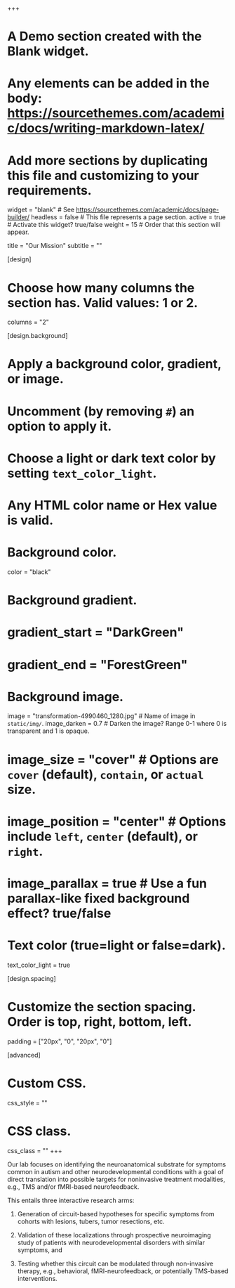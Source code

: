 +++
# A Demo section created with the Blank widget.
# Any elements can be added in the body: https://sourcethemes.com/academic/docs/writing-markdown-latex/
# Add more sections by duplicating this file and customizing to your requirements.

widget = "blank"  # See https://sourcethemes.com/academic/docs/page-builder/
headless = false  # This file represents a page section.
active = true  # Activate this widget? true/false
weight = 15  # Order that this section will appear.

title = "Our Mission"
subtitle = ""

[design]
  # Choose how many columns the section has. Valid values: 1 or 2.
  columns = "2"

[design.background]
  # Apply a background color, gradient, or image.
  #   Uncomment (by removing `#`) an option to apply it.
  #   Choose a light or dark text color by setting `text_color_light`.
  #   Any HTML color name or Hex value is valid.

  # Background color.
   color = "black"
  
  # Background gradient.
  # gradient_start = "DarkGreen"
  # gradient_end = "ForestGreen"
  
  # Background image.
  image = "transformation-4990460_1280.jpg"  # Name of image in `static/img/`.
  image_darken = 0.7  # Darken the image? Range 0-1 where 0 is transparent and 1 is opaque.
  # image_size = "cover"  #  Options are `cover` (default), `contain`, or `actual` size.
  # image_position = "center"  # Options include `left`, `center` (default), or `right`.
  # image_parallax = true  # Use a fun parallax-like fixed background effect? true/false
  
  # Text color (true=light or false=dark).
  text_color_light = true

[design.spacing]
  # Customize the section spacing. Order is top, right, bottom, left.
  padding = ["20px", "0", "20px", "0"]

[advanced]
 # Custom CSS. 
 css_style = ""
 
 # CSS class.
 css_class = ""
+++

Our lab focuses on identifying the neuroanatomical substrate for symptoms common in autism and other neurodevelopmental conditions with a goal of direct translation into possible targets for noninvasive treatment modalities, e.g., TMS and/or fMRI-based neurofeedback.

This entails three interactive research arms:

 1) Generation of circuit-based hypotheses for specific symptoms from cohorts with lesions, tubers, tumor resections, etc.

 2) Validation of these localizations through prospective neuroimaging study of patients with neurodevelopmental disorders with similar symptoms, and 

 3) Testing whether this circuit can be modulated through non-invasive therapy, e.g., behavioral, fMRI-neurofeedback, or potentially TMS-based interventions.

<!-- We are also building an internal ‘clearinghouse’ of publicly available functional connectivity data, i.e., a *Developmental Atlas of Brain Connectivity*, linked to phenotypic data and processed in a consistent fashion, that will allow us to generate age-/sex-specific control cohorts for rare conditions as well as study the development of symptom-related circuits.-->